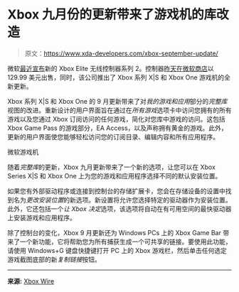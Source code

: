 # Xbox 九月份的更新带来了游戏机的库改造

> 原文：<https://www.xda-developers.com/xbox-september-update/>

微软[最近宣布](https://www.xda-developers.com/microsoft-xbox-elite-wireless-controller-series-2-core/)新的 Xbox Elite 无线控制器系列 2。控制器[昨天在微软商店](https://www.xda-developers.com/microsoft-xbox-elite-wireless-controller-series-2-core-now-on-sale/)以 129.99 美元出售，同时，该公司推出了 Xbox 系列 X|S 和 Xbox One 游戏机的全新更新。

Xbox 系列 X|S 和 Xbox One 的 9 月更新带来了对*我的游戏和应用*部分的*完整库*视图的改进。重新设计的用户界面旨在通过在*所有游戏*选项卡中访问您拥有的所有游戏以及您通过 Xbox 订阅访问的任何游戏，简化对您库中游戏的访问。这包括 Xbox Game Pass 的游戏部分，EA Access，以及声称拥有黄金的游戏。此外，更新的用户界面使您能够轻松访问您的订阅目录、编辑内容和所有应用程序。

微软游戏机

随着*完整库*的更新，Xbox 九月更新带来了一个新的选项，让您可以在 Xbox Series X|S 和 Xbox One 上为您的游戏和应用程序选择不同的默认安装位置。

如果您有外部驱动程序或连接到控制台的存储扩展卡，您会在存储设备的设置中找到名为*更改安装位置*的新选项。新设置将允许您选择特定的驱动器作为安装位置。此外，它还包括一个*让 Xbox 决定*选项，该选项将自动在有可用空间的最快驱动器上安装游戏和应用程序。

除了控制台的变化，Xbox 9 月更新还为 Windows PCs 上的 Xbox Game Bar 带来了一个新功能，它将帮助您为所有捕获生成一个可共享的链接。要使用此功能，请使用 Windows+G 键盘快捷键打开 PC 上的 Xbox 游戏栏，然后单击任何选定游戏截图底部的新*复制链接*按钮。

* * *

**来源:** [Xbox Wire](https://news.xbox.com/en-us/2022/09/21/xbox-september-update-rolls-out-today/)